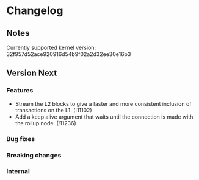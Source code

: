 # Changelog

## Notes

Currently supported kernel version: 32f957d52ace920916d54b9f02a2d32ee30e16b3

## Version Next

### Features

- Stream the L2 blocks to give a faster and more consistent inclusion of
  transactions on the L1. (!11102)
- Add a keep alive argument that waits until the connection is made with the
  rollup node. (!11236)

### Bug fixes

### Breaking changes

### Internal
